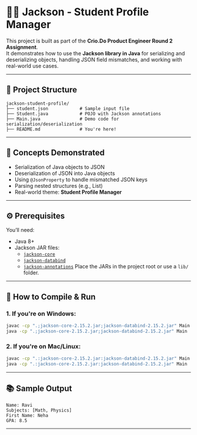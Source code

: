 # 🧑‍🎓 Jackson - Student Profile Manager

This project is built as part of the **Crio.Do Product Engineer Round 2 Assignment**.  
It demonstrates how to use the **Jackson library in Java** for serializing and deserializing objects, handling JSON field mismatches, and working with real-world use cases.

---

## 📁 Project Structure

```
jackson-student-profile/
├── student.json            # Sample input file
├── Student.java            # POJO with Jackson annotations
├── Main.java               # Demo code for serialization/deserialization
├── README.md               # You're here!
```

---

## 📌 Concepts Demonstrated

- Serialization of Java objects to JSON
- Deserialization of JSON into Java objects
- Using `@JsonProperty` to handle mismatched JSON keys
- Parsing nested structures (e.g., List<String>)
- Real-world theme: **Student Profile Manager**

---

## ⚙️ Prerequisites

You’ll need:
- Java 8+
- Jackson JAR files:
  - [`jackson-core`](https://repo1.maven.org/maven2/com/fasterxml/jackson/core/jackson-core/2.15.2/jackson-core-2.15.2.jar)
  - [`jackson-databind`](https://repo1.maven.org/maven2/com/fasterxml/jackson/core/jackson-databind/2.15.2/jackson-databind-2.15.2.jar)
  - [`jackson-annotations`](https://repo1.maven.org/maven2/com/fasterxml/jackson/core/jackson-annotations/2.15.2/jackson-annotations-2.15.2.jar)
Place the JARs in the project root or use a `lib/` folder.

---

## 🚀 How to Compile & Run

### 1. If you're on Windows:
```bash
javac -cp ".;jackson-core-2.15.2.jar;jackson-databind-2.15.2.jar" Main.java
java -cp ".;jackson-core-2.15.2.jar;jackson-databind-2.15.2.jar" Main
```

### 2. If you're on Mac/Linux:
```bash
javac -cp ".:jackson-core-2.15.2.jar:jackson-databind-2.15.2.jar" Main.java
java -cp ".:jackson-core-2.15.2.jar:jackson-databind-2.15.2.jar" Main
```

---

## 📚 Sample Output

```
Name: Ravi  
Subjects: [Math, Physics]  
First Name: Neha  
GPA: 8.5
```

---

